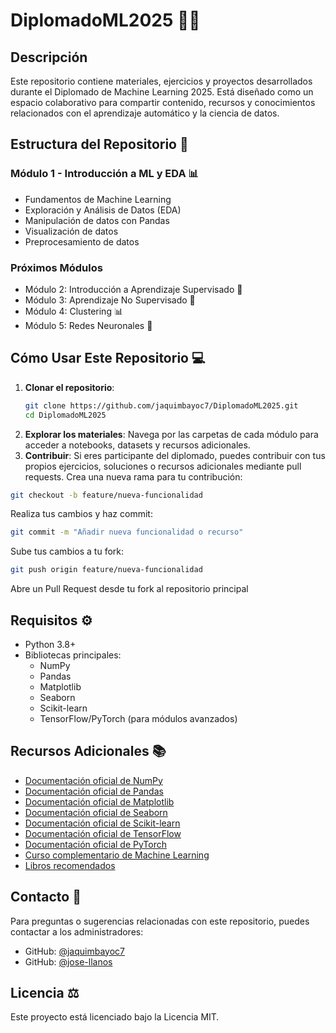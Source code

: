 # DiplomadoML2025 🤖🧠

## Descripción
Este repositorio contiene materiales, ejercicios y proyectos desarrollados durante el Diplomado de Machine Learning 2025. Está diseñado como un espacio colaborativo para compartir contenido, recursos y conocimientos relacionados con el aprendizaje automático y la ciencia de datos.

## Estructura del Repositorio 📂

### Módulo 1 - Introducción a ML y EDA 📊
- Fundamentos de Machine Learning
- Exploración y Análisis de Datos (EDA)
- Manipulación de datos con Pandas
- Visualización de datos
- Preprocesamiento de datos

### Próximos Módulos
- Módulo 2: Introducción a Aprendizaje Supervisado 🎯
- Módulo 3: Aprendizaje No Supervisado 🧩
- Módulo 4: Clustering 📊
- Módulo 5: Redes Neuronales 🧠

## Cómo Usar Este Repositorio 💻

1. **Clonar el repositorio**:
   ```bash
   git clone https://github.com/jaquimbayoc7/DiplomadoML2025.git
   cd DiplomadoML2025
   ```
2. **Explorar los materiales**: Navega por las carpetas de cada módulo para acceder a notebooks, datasets y recursos adicionales.
3. **Contribuir**: Si eres participante del diplomado, puedes contribuir con tus propios ejercicios, soluciones o recursos adicionales mediante pull requests.
   Crea una nueva rama para tu contribución:
```bash
git checkout -b feature/nueva-funcionalidad
```
Realiza tus cambios y haz commit:
```bash
git commit -m "Añadir nueva funcionalidad o recurso"
```
Sube tus cambios a tu fork:
```bash
git push origin feature/nueva-funcionalidad
```
Abre un Pull Request desde tu fork al repositorio principal

## Requisitos ⚙️

- Python 3.8+
- Bibliotecas principales:
  - NumPy
  - Pandas
  - Matplotlib
  - Seaborn
  - Scikit-learn
  - TensorFlow/PyTorch (para módulos avanzados)

## Recursos Adicionales 📚

- [Documentación oficial de NumPy](https://numpy.org/doc/stable/)
- [Documentación oficial de Pandas](https://pandas.pydata.org/docs/)
- [Documentación oficial de Matplotlib](https://matplotlib.org/stable/contents.html)
- [Documentación oficial de Seaborn](https://seaborn.pydata.org/)
- [Documentación oficial de Scikit-learn](https://scikit-learn.org/stable/documentation.html)
- [Documentación oficial de TensorFlow](https://www.tensorflow.org/api_docs)
- [Documentación oficial de PyTorch](https://pytorch.org/docs/stable/index.html)
- [Curso complementario de Machine Learning](https://www.coursera.org/learn/machine-learning)
- [Libros recomendados](https://github.com/josephmisiti/awesome-machine-learning/blob/master/books.md)

## Contacto 📧

Para preguntas o sugerencias relacionadas con este repositorio, puedes contactar a los administradores:
- GitHub: [@jaquimbayoc7](https://github.com/jaquimbayoc7)
- GitHub: [@jose-llanos](https://github.com/jose-llanos)

## Licencia ⚖️

Este proyecto está licenciado bajo la Licencia MIT.
